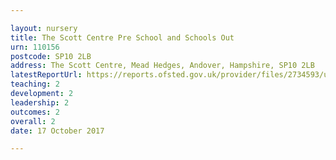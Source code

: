```yaml
---

layout: nursery
title: The Scott Centre Pre School and Schools Out
urn: 110156
postcode: SP10 2LB
address: The Scott Centre, Mead Hedges, Andover, Hampshire, SP10 2LB
latestReportUrl: https://reports.ofsted.gov.uk/provider/files/2734593/urn/110156.pdf
teaching: 2
development: 2
leadership: 2
outcomes: 2
overall: 2
date: 17 October 2017

---
```

